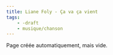 ```yaml
---
title: Liane Foly - Ça va ça vient
tags:
    - -draft
    - musique/chanson
---
```


Page créée automatiquement, mais vide.
